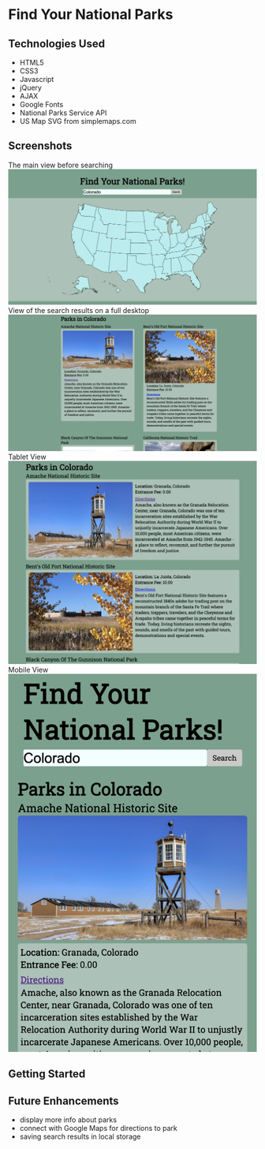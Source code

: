 # Find Your National Parks

## Technologies Used

- HTML5
- CSS3
- Javascript
- jQuery
- AJAX
- Google Fonts
- National Parks Service API
- US Map SVG from simplemaps.com

## Screenshots

The main view before searching
![Main View](./img/main-view.png 'Main View')
View of the search results on a full desktop
![Results View](./img/results-view.png 'Result')
Tablet View
![Tablet View](./img/tablet-view.png 'Tablet')
Mobile View
![Mobile View](./img/mobile-view.png 'Mobile')

## Getting Started

## Future Enhancements

- display more info about parks
- connect with Google Maps for directions to park
- saving search results in local storage
